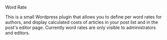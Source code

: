 Word Rate

This is a small Wordpress plugin that allows you to define per word rates for authors, and display calculated costs of articles in your post list and in the post's editor page. Currently word rates are only visible to administrators and editors.
